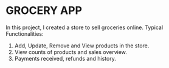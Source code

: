 # GROCERY APP 
In this project, I created a store to sell groceries online.
Typical Functionalities:
1. Add, Update, Remove and View products in the store.
2. View counts of products and sales overview.
3. Payments received, refunds and history.

